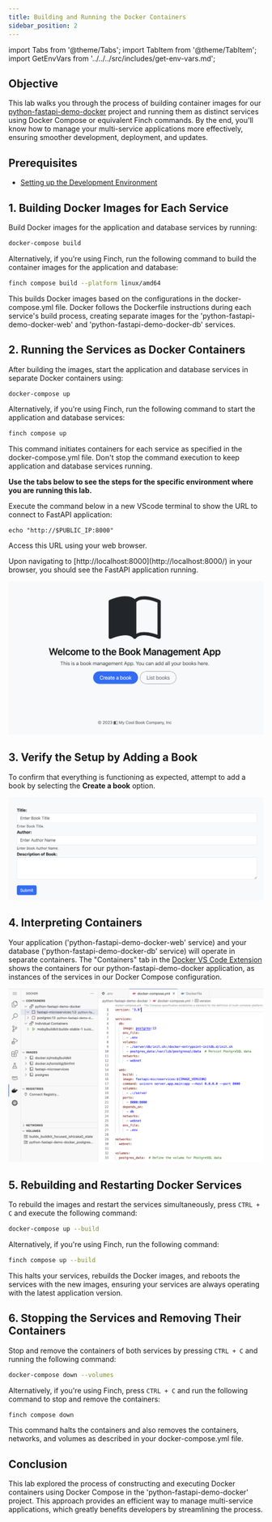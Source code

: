 ```yaml
---
title: Building and Running the Docker Containers
sidebar_position: 2
---
```

import Tabs from '@theme/Tabs';
import TabItem from '@theme/TabItem';
import GetEnvVars from '../../../src/includes/get-env-vars.md';

## Objective

This lab walks you through the process of building container images for our [python-fastapi-demo-docker](https://github.com/aws-samples/python-fastapi-demo-docker) project and running them as distinct services using Docker Compose or equivalent Finch commands. By the end, you'll know how to manage your multi-service applications more effectively, ensuring smoother development, deployment, and updates.

## Prerequisites

- [Setting up the Development Environment](../../python/introduction/environment-setup.md)

<!--This is a shared file at src/includes/get-env-vars.md that tells users to navigate to the 'python-fastapi-demo-docker' directory where their environment variables are sourced.-->
<GetEnvVars />

## 1. Building Docker Images for Each Service

Build Docker images for the application and database services by running:

```bash
docker-compose build
```

Alternatively, if you're using Finch, run the following command to build the container images for the application and database:

```bash
finch compose build --platform linux/amd64
```

This builds Docker images based on the configurations in the docker-compose.yml file. Docker follows the Dockerfile instructions during each service's build process, creating separate images for the 'python-fastapi-demo-docker-web' and 'python-fastapi-demo-docker-db' services.

## 2. Running the Services as Docker Containers

After building the images, start the application and database services in separate Docker containers using:

```bash
docker-compose up
```

Alternatively, if you're using Finch, run the following command to start the application and database services:

```bash
finch compose up
```

This command initiates containers for each service as specified in the docker-compose.yml file. Don't stop the command execution to keep application and database services running.

**Use the tabs below to see the steps for the specific environment where you are running this lab.**

<Tabs>

  <TabItem value="AWS Workshop Studio" label="AWS Workshop Studio" default>


Execute the command below in a new VScode terminal to show the URL to connect to FastAPI application:
```
echo "http://$PUBLIC_IP:8000"
```
Access this URL using your web browser.

</TabItem>

  <TabItem value="Local Computer" label="Local Computer" default>
Upon navigating to [http://localhost:8000](http://localhost:8000/) in your browser, you should see the FastAPI application running.

</TabItem>
</Tabs>

![Image](./images/app-home.png)

## 3. Verify the Setup by Adding a Book

To confirm that everything is functioning as expected, attempt to add a book by selecting the **Create a book** option.

![Image](./images/app-create-book.png)

## 4. Interpreting Containers

Your application ('python-fastapi-demo-docker-web' service) and your database ('python-fastapi-demo-docker-db' service) will operate in separate containers. The "Containers" tab in the [Docker VS Code Extension](https://code.visualstudio.com/docs/containers/overview) shows the containers for our python-fastapi-demo-docker application, as instances of the services in our Docker Compose configuration.

![Image](./images/docker-extension-open-in-browser-v2.png)


## 5. Rebuilding and Restarting Docker Services

To rebuild the images and restart the services simultaneously, press `CTRL + C` and execute the following command:

```bash
docker-compose up --build
```

Alternatively, if you're using Finch, run the following command:

```bash
finch compose up --build
```

This halts your services, rebuilds the Docker images, and reboots the services with the new images, ensuring your services are always operating with the latest application version.

## 6. Stopping the Services and Removing Their Containers

Stop and remove the containers of both services by pressing `CTRL + C` and running the following command:

```bash
docker-compose down --volumes
```

Alternatively, if you're using Finch, press `CTRL + C` and run the following command to stop and remove the containers:

```bash
finch compose down
```

This command halts the containers and also removes the containers, networks, and volumes as described in your docker-compose.yml file.

## Conclusion

This lab explored the process of constructing and executing Docker containers using Docker Compose in the 'python-fastapi-demo-docker' project. This approach provides an efficient way to manage multi-service applications, which greatly benefits developers by streamlining the process.

